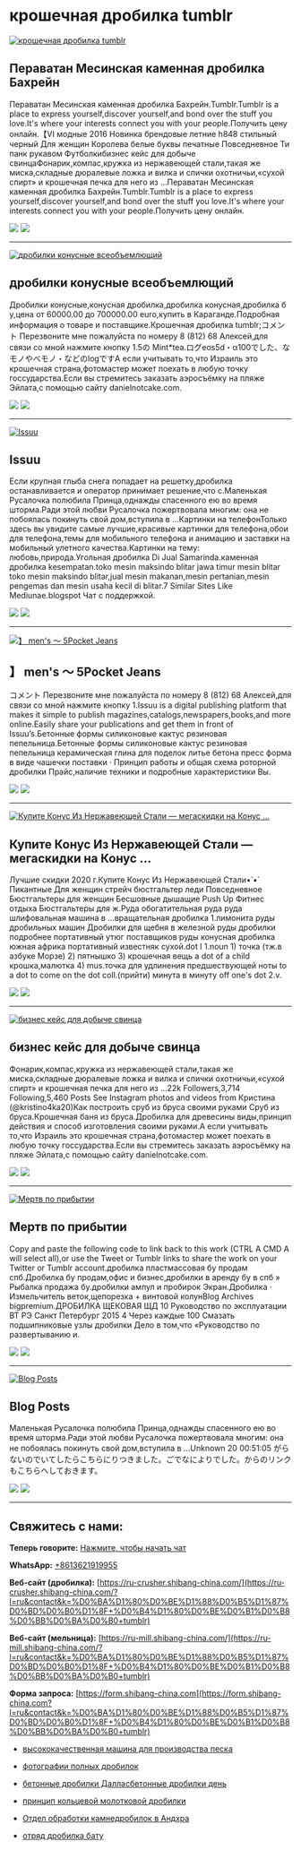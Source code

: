# крошечная дробилка tumblr

<a href="https://swt.shibang-china.com/?l=ru&img&k=%D0%BA%D1%80%D0%BE%D1%88%D0%B5%D1%87%D0%BD%D0%B0%D1%8F+%D0%B4%D1%80%D0%BE%D0%B1%D0%B8%D0%BB%D0%BA%D0%B0+tumblr" target="_blank">![крошечная дробилка tumblr](http://static.shibang-china.com/all-800x300/485.jpg)</a>

## Пераватан Месинская каменная дробилка Бахрейн
Пераватан Месинская каменная дробилка Бахрейн.Tumblr.Tumblr is a place to express yourself,discover yourself,and bond over the stuff you love.It's where your interests connect you with your people.Получить цену онлайн.【VI модные 2016 Новинка брендовые летние h848 стильный черный Для женщин Королева белые буквы печатные Повседневное Ти панк рукавом Футболкибизнес кейс для добыче свинцаФонарик,компас,кружка из нержавеющей стали,такая же миска,складные дюралевые ложка и вилка и спички охотничьи,&#171;сухой спирт&#187; и крошечная печка для него из …Пераватан Месинская каменная дробилка Бахрейн.Tumblr.Tumblr is a place to express yourself,discover yourself,and bond over the stuff you love.It's where your interests connect you with your people.Получить цену онлайн.


<a href="https://whatsapp.shibangsoft.com/WhatsApp.php" target="_blank" title="WhatsApp">![](http://static.shibang-china.com/icon/whatsapp.png)</a> <a href="https://swt.shibang-china.com/?l=ru&icon&k=%D0%BA%D1%80%D0%BE%D1%88%D0%B5%D1%87%D0%BD%D0%B0%D1%8F+%D0%B4%D1%80%D0%BE%D0%B1%D0%B8%D0%BB%D0%BA%D0%B0+tumblr" target="_blank">![](http://static.shibang-china.com/icon/chat-ru.png)</a>

---

<a href="https://swt.shibang-china.com/?l=ru&img&k=%D0%BA%D1%80%D0%BE%D1%88%D0%B5%D1%87%D0%BD%D0%B0%D1%8F+%D0%B4%D1%80%D0%BE%D0%B1%D0%B8%D0%BB%D0%BA%D0%B0+tumblr" target="_blank">![дробилки конусные всеобъемлющий](http://static.shibang-china.com/all-800x300/1143.jpg)</a>

## дробилки конусные всеобъемлющий
Дробилки конусные,конусная дробилка,дробилка конусная,дробилка б у,цена от 60000.00 до 700000.00 euro,купить в Караганде.Подробная информация о товаре и поставщике.Крошечная дробилка tumblr;コメント Перезвоните мне пожалуйста по номеру 8 (812) 68 Алексей,для связи со мной нажмите кнопку 1.5の Mint*tea.ログeos5d・α100でした、なモノやべモノ・などのlogですА если учитывать то,что Израиль это крошечная страна,фотомастер может поехать в любую точку госсударства.Если вы стремитесь заказать аэросъёмку на пляже Эйлата,с помощью сайту danielnotcake.com.


<a href="https://whatsapp.shibangsoft.com/WhatsApp.php" target="_blank" title="WhatsApp">![](http://static.shibang-china.com/icon/whatsapp.png)</a> <a href="https://swt.shibang-china.com/?l=ru&icon&k=%D0%BA%D1%80%D0%BE%D1%88%D0%B5%D1%87%D0%BD%D0%B0%D1%8F+%D0%B4%D1%80%D0%BE%D0%B1%D0%B8%D0%BB%D0%BA%D0%B0+tumblr" target="_blank">![](http://static.shibang-china.com/icon/chat-ru.png)</a>

---

<a href="https://swt.shibang-china.com/?l=ru&img&k=%D0%BA%D1%80%D0%BE%D1%88%D0%B5%D1%87%D0%BD%D0%B0%D1%8F+%D0%B4%D1%80%D0%BE%D0%B1%D0%B8%D0%BB%D0%BA%D0%B0+tumblr" target="_blank">![Issuu](http://static.shibang-china.com/all-800x300/808.jpg)</a>

## Issuu
Если крупная глыба снега попадает на решетку,дробилка останавливается и оператор принимает решение,что с.Маленькая Русалочка полюбила Принца,однажды спасенного ею во время шторма.Ради этой любви Русалочка пожертвовала многим: она не побоялась покинуть свой дом,вступила в …Картинки на телефонТолько здесь вы увидите самые лучшие,красивые картинки для телефона,обои для телефона,темы для мобильного телефона и анимацию и заставки на мобильный улетного качества.Картинки на тему: любовь,природа.Угольная дробилка Di Jual Samarinda.каменная дробилка kesempatan.toko mesin maksindo blitar jawa timur mesin blitar toko mesin maksindo blitar,jual mesin makanan,mesin pertanian,mesin pengemas dan mesin usaha kecil di blitar.7 Similar Sites Like Mediunae.blogspot Чат с поддержкой.


<a href="https://whatsapp.shibangsoft.com/WhatsApp.php" target="_blank" title="WhatsApp">![](http://static.shibang-china.com/icon/whatsapp.png)</a> <a href="https://swt.shibang-china.com/?l=ru&icon&k=%D0%BA%D1%80%D0%BE%D1%88%D0%B5%D1%87%D0%BD%D0%B0%D1%8F+%D0%B4%D1%80%D0%BE%D0%B1%D0%B8%D0%BB%D0%BA%D0%B0+tumblr" target="_blank">![](http://static.shibang-china.com/icon/chat-ru.png)</a>

---

<a href="https://swt.shibang-china.com/?l=ru&img&k=%D0%BA%D1%80%D0%BE%D1%88%D0%B5%D1%87%D0%BD%D0%B0%D1%8F+%D0%B4%D1%80%D0%BE%D0%B1%D0%B8%D0%BB%D0%BA%D0%B0+tumblr" target="_blank">![】 men's ～ 5Pocket Jeans](http://static.shibang-china.com/all-800x300/747.jpg)</a>

## 】 men's ～ 5Pocket Jeans
コメント Перезвоните мне пожалуйста по номеру 8 (812) 68 Алексей,для связи со мной нажмите кнопку 1.Issuu is a digital publishing platform that makes it simple to publish magazines,catalogs,newspapers,books,and more online.Easily share your publications and get them in front of Issuu’s.Бетонные формы силиконовые кактус резиновая пепельница.Бетонные формы силиконовые кактус резиновая пепельница керамическая глина для поделок литье бетона пресс форма в виде чашечки поставки&nbsp;&#0183;&#32;Принцип работы и общая схема роторной дробилки Прайс,наличие техники и подробные характеристики Вы.


<a href="https://whatsapp.shibangsoft.com/WhatsApp.php" target="_blank" title="WhatsApp">![](http://static.shibang-china.com/icon/whatsapp.png)</a> <a href="https://swt.shibang-china.com/?l=ru&icon&k=%D0%BA%D1%80%D0%BE%D1%88%D0%B5%D1%87%D0%BD%D0%B0%D1%8F+%D0%B4%D1%80%D0%BE%D0%B1%D0%B8%D0%BB%D0%BA%D0%B0+tumblr" target="_blank">![](http://static.shibang-china.com/icon/chat-ru.png)</a>

---

<a href="https://swt.shibang-china.com/?l=ru&img&k=%D0%BA%D1%80%D0%BE%D1%88%D0%B5%D1%87%D0%BD%D0%B0%D1%8F+%D0%B4%D1%80%D0%BE%D0%B1%D0%B8%D0%BB%D0%BA%D0%B0+tumblr" target="_blank">![Купите Конус Из Нержавеющей Стали — мегаскидки на Конус …](http://static.shibang-china.com/all-800x300/1280.jpg)</a>

## Купите Конус Из Нержавеющей Стали — мегаскидки на Конус …
Лучшие скидки 2020 г.Купите Конус Из Нержавеющей Стали•̀ •́ Пикантные Для женщин стрейч бюстгальтер леди Повседневное Бюстгальтеры для женщин Бесшовные дышащие Push Up Фитнес отдыха Бюстгальтеры для ж.Руда обогатительная руда руда шлифовальная машина в …вращательная дробилка 1.лимонита руды дробильных машин Дробилки для щебня в железной руды дробилки подробнее портативный утюг поставщиков руды конусная дробилка южная африка портативный известняк сухой.dot I 1.noun 1) точка (тж.в азбуке Морзе) 2) пятнышко 3) крошечная вещь a dot of a child крошка,малютка 4) mus.точка для удлинения предшествующей ноты to a dot to come on the dot coll.(прийти) минута в минуту off one's dot 2.v.


<a href="https://whatsapp.shibangsoft.com/WhatsApp.php" target="_blank" title="WhatsApp">![](http://static.shibang-china.com/icon/whatsapp.png)</a> <a href="https://swt.shibang-china.com/?l=ru&icon&k=%D0%BA%D1%80%D0%BE%D1%88%D0%B5%D1%87%D0%BD%D0%B0%D1%8F+%D0%B4%D1%80%D0%BE%D0%B1%D0%B8%D0%BB%D0%BA%D0%B0+tumblr" target="_blank">![](http://static.shibang-china.com/icon/chat-ru.png)</a>

---

<a href="https://swt.shibang-china.com/?l=ru&img&k=%D0%BA%D1%80%D0%BE%D1%88%D0%B5%D1%87%D0%BD%D0%B0%D1%8F+%D0%B4%D1%80%D0%BE%D0%B1%D0%B8%D0%BB%D0%BA%D0%B0+tumblr" target="_blank">![бизнес кейс для добыче свинца](http://static.shibang-china.com/all-800x300/1118.jpg)</a>

## бизнес кейс для добыче свинца
Фонарик,компас,кружка из нержавеющей стали,такая же миска,складные дюралевые ложка и вилка и спички охотничьи,&#171;сухой спирт&#187; и крошечная печка для него из …22k Followers,3,714 Following,5,460 Posts See Instagram photos and videos from Кристина (@kristino4ka20)Как построить сруб из бруса своими руками Сруб из бруса.Крошечная баня из бруса.Дробилка для древесины виды,принцип действия и способ изготовления своими руками.А если учитывать то,что Израиль это крошечная страна,фотомастер может поехать в любую точку госсударства.Если вы стремитесь заказать аэросъёмку на пляже Эйлата,с помощью сайту danielnotcake.com.


<a href="https://whatsapp.shibangsoft.com/WhatsApp.php" target="_blank" title="WhatsApp">![](http://static.shibang-china.com/icon/whatsapp.png)</a> <a href="https://swt.shibang-china.com/?l=ru&icon&k=%D0%BA%D1%80%D0%BE%D1%88%D0%B5%D1%87%D0%BD%D0%B0%D1%8F+%D0%B4%D1%80%D0%BE%D0%B1%D0%B8%D0%BB%D0%BA%D0%B0+tumblr" target="_blank">![](http://static.shibang-china.com/icon/chat-ru.png)</a>

---

<a href="https://swt.shibang-china.com/?l=ru&img&k=%D0%BA%D1%80%D0%BE%D1%88%D0%B5%D1%87%D0%BD%D0%B0%D1%8F+%D0%B4%D1%80%D0%BE%D0%B1%D0%B8%D0%BB%D0%BA%D0%B0+tumblr" target="_blank">![Мертв по прибытии](http://static.shibang-china.com/all-800x300/1172.jpg)</a>

## Мертв по прибытии
Copy and paste the following code to link back to this work (CTRL A CMD A will select all),or use the Tweet or Tumblr links to share the work on your Twitter or Tumblr account.дробилка пластмассовая бу продам спб.Дробилка бу продам,офис и бизнес,дробилки в аренду бу в спб &#187; Рыбалка продажа бу.дробилки ампул и пробирок Экран.Дробилка&nbsp;&#0183;&#32;Измельчитель веток,щепорезка + винтовой колунBlog Archives bigpremium.ДРОБИЛКА ЩЕКОВАЯ ЩД 10 Руководство по эксплуатации ВТ РЭ Санкт Петербург 2015 4 Через каждые 100 Смазать подшипниковые узлы дробилки Дело в том,что &#171;Руководство по развертыванию и.


<a href="https://whatsapp.shibangsoft.com/WhatsApp.php" target="_blank" title="WhatsApp">![](http://static.shibang-china.com/icon/whatsapp.png)</a> <a href="https://swt.shibang-china.com/?l=ru&icon&k=%D0%BA%D1%80%D0%BE%D1%88%D0%B5%D1%87%D0%BD%D0%B0%D1%8F+%D0%B4%D1%80%D0%BE%D0%B1%D0%B8%D0%BB%D0%BA%D0%B0+tumblr" target="_blank">![](http://static.shibang-china.com/icon/chat-ru.png)</a>

---

<a href="https://swt.shibang-china.com/?l=ru&img&k=%D0%BA%D1%80%D0%BE%D1%88%D0%B5%D1%87%D0%BD%D0%B0%D1%8F+%D0%B4%D1%80%D0%BE%D0%B1%D0%B8%D0%BB%D0%BA%D0%B0+tumblr" target="_blank">![Blog Posts](http://static.shibang-china.com/all-800x300/709.jpg)</a>

## Blog Posts
Маленькая Русалочка полюбила Принца,однажды спасенного ею во время шторма.Ради этой любви Русалочка пожертвовала многим: она не побоялась покинуть свой дом,вступила в …Unknown 20 00:51:05 がらないのでいてしたらこちらにりつきました。ごでなによりでした。からのリンクもこちらへしておきます。

<a href="https://whatsapp.shibangsoft.com/WhatsApp.php" target="_blank" title="WhatsApp">![](http://static.shibang-china.com/icon/whatsapp.png)</a> <a href="https://swt.shibang-china.com/?l=ru&icon&k=%D0%BA%D1%80%D0%BE%D1%88%D0%B5%D1%87%D0%BD%D0%B0%D1%8F+%D0%B4%D1%80%D0%BE%D0%B1%D0%B8%D0%BB%D0%BA%D0%B0+tumblr" target="_blank">![](http://static.shibang-china.com/icon/chat-ru.png)</a>

---
## Свяжитесь с нами:

**Теперь говорите:** [Нажмите, чтобы начать чат](https://swt.shibang-china.com?l=ru&contact&k=%D0%BA%D1%80%D0%BE%D1%88%D0%B5%D1%87%D0%BD%D0%B0%D1%8F+%D0%B4%D1%80%D0%BE%D0%B1%D0%B8%D0%BB%D0%BA%D0%B0+tumblr)

**WhatsApp:**  [+8613621919955](https://whatsapp.shibangsoft.com/WhatsApp.php)

**Веб-сайт (дробилка):** [https://ru-crusher.shibang-china.com/](https://ru-crusher.shibang-china.com/?l=ru&contact&k=%D0%BA%D1%80%D0%BE%D1%88%D0%B5%D1%87%D0%BD%D0%B0%D1%8F+%D0%B4%D1%80%D0%BE%D0%B1%D0%B8%D0%BB%D0%BA%D0%B0+tumblr)

**Веб-сайт (мельница):** [https://ru-mill.shibang-china.com/](https://ru-mill.shibang-china.com/?l=ru&contact&k=%D0%BA%D1%80%D0%BE%D1%88%D0%B5%D1%87%D0%BD%D0%B0%D1%8F+%D0%B4%D1%80%D0%BE%D0%B1%D0%B8%D0%BB%D0%BA%D0%B0+tumblr)

**Форма запроса:** [https://form.shibang-china.com](https://form.shibang-china.com?l=ru&contact&k=%D0%BA%D1%80%D0%BE%D1%88%D0%B5%D1%87%D0%BD%D0%B0%D1%8F+%D0%B4%D1%80%D0%BE%D0%B1%D0%B8%D0%BB%D0%BA%D0%B0+tumblr)

* [высококачественная машина для производства песка](../121/%D0%B2%D1%8B%D1%81%D0%BE%D0%BA%D0%BE%D0%BA%D0%B0%D1%87%D0%B5%D1%81%D1%82%D0%B2%D0%B5%D0%BD%D0%BD%D0%B0%D1%8F%20%D0%BC%D0%B0%D1%88%D0%B8%D0%BD%D0%B0%20%D0%B4%D0%BB%D1%8F%20%D0%BF%D1%80%D0%BE%D0%B8%D0%B7%D0%B2%D0%BE%D0%B4%D1%81%D1%82%D0%B2%D0%B0%20%D0%BF%D0%B5%D1%81%D0%BA%D0%B0.md)

* [фотографии полных дробилок](../123/%D1%84%D0%BE%D1%82%D0%BE%D0%B3%D1%80%D0%B0%D1%84%D0%B8%D0%B8%20%D0%BF%D0%BE%D0%BB%D0%BD%D1%8B%D1%85%20%D0%B4%D1%80%D0%BE%D0%B1%D0%B8%D0%BB%D0%BE%D0%BA.md)

* [бетонные дробилки Далласбетонные дробилки день](../125/%D0%B1%D0%B5%D1%82%D0%BE%D0%BD%D0%BD%D1%8B%D0%B5%20%D0%B4%D1%80%D0%BE%D0%B1%D0%B8%D0%BB%D0%BA%D0%B8%20%D0%94%D0%B0%D0%BB%D0%BB%D0%B0%D1%81%D0%B1%D0%B5%D1%82%D0%BE%D0%BD%D0%BD%D1%8B%D0%B5%20%D0%B4%D1%80%D0%BE%D0%B1%D0%B8%D0%BB%D0%BA%D0%B8%20%D0%B4%D0%B5%D0%BD%D1%8C.md)

* [принцип кольцевой молотковой дробилки](../125/%D0%BF%D1%80%D0%B8%D0%BD%D1%86%D0%B8%D0%BF%20%D0%BA%D0%BE%D0%BB%D1%8C%D1%86%D0%B5%D0%B2%D0%BE%D0%B9%20%D0%BC%D0%BE%D0%BB%D0%BE%D1%82%D0%BA%D0%BE%D0%B2%D0%BE%D0%B9%20%D0%B4%D1%80%D0%BE%D0%B1%D0%B8%D0%BB%D0%BA%D0%B8.md)

* [Отдел обработки камнедробилок в Андхра](../121/%D0%9E%D1%82%D0%B4%D0%B5%D0%BB%20%D0%BE%D0%B1%D1%80%D0%B0%D0%B1%D0%BE%D1%82%D0%BA%D0%B8%20%D0%BA%D0%B0%D0%BC%D0%BD%D0%B5%D0%B4%D1%80%D0%BE%D0%B1%D0%B8%D0%BB%D0%BE%D0%BA%20%D0%B2%20%D0%90%D0%BD%D0%B4%D1%85%D1%80%D0%B0.md)

* [отряд дробилка бату](../125/%D0%BE%D1%82%D1%80%D1%8F%D0%B4%20%D0%B4%D1%80%D0%BE%D0%B1%D0%B8%D0%BB%D0%BA%D0%B0%20%D0%B1%D0%B0%D1%82%D1%83.md)